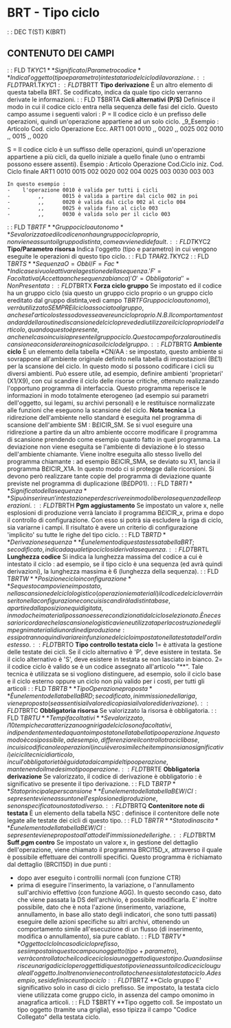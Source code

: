 # BRT - Tipo ciclo
 :  : DEC T(ST) K(BRT)
## CONTENUTO DEI CAMPI
 :  : FLD T$KYC1 **Significato/Parametro codice**
Indica l'oggetto (tipo e parametro) intestatario del ciclo di lavorazione.
 :  : FLD T$PAR1.T$KYC1
 :  : FLD T$BRTT **Tipo derivazione**
È un altro elemento di questa tabella BRT. Se codificato, indica da quale tipo ciclo verranno derivate le informazioni.
 :  : FLD T$BRTA **Cicli alternativi (P/S)**
Definisce il modo in cui il codice ciclo entra nella sequenza delle fasi del ciclo.
Questo campo assume i seguenti valori : 
P =  Il codice ciclo è un prefisso delle operazioni, quindi un'operazione appartiene ad un solo ciclo.
     _9_Esempio : 
     Articolo Cod. ciclo Operazione Ecc.
     ART1     001              0010
              ,,               0020
              ,,               0025
              002              0010
              ,,               0015
              ,,               0020


S =  Il codice ciclo è un suffisso delle operazioni, quindi un'operazione appartiene a più cicli, da quello iniziale a quello finale (uno o entrambi possono essere assenti).
     Esempio : 
     Articolo Operazione Cod.Ciclo iniz. Cod. Ciclo finale
     ART1     0010
              0015            002
              0020            002                 004
              0025                                003
              0030            003                 003

    In questo esempio : 
    -    l'operazione 0010 è valida per tutti i cicli
    -         ,,      0015 è valida a partire dal ciclo 002 in poi
    -         ,,      0020 è valida dal ciclo 002 al ciclo 004
    -         ,,      0025 è valida fino al ciclo 003
    -         ,,      0030 è valida solo per il ciclo 003
 :  : FLD T$BRTF **Gruppo ciclo autonomo**
Se valorizzato ed il codice non ha un gruppo ciclo proprio, non viene assunto il gruppo distinta, come avviene di default.
 :  : FLD T$KYC2 **Tipo/Parametro risorsa**
Indica l'oggetto (tipo e parametro) in cui vengono eseguite le operazioni di questo tipo ciclo.
 :  : FLD T$PAR2.T$KYC2
 :  : FLD T$BRTS **Sequenza  O=Obbl/F=Fac**
Indica se si vuole attivare la gestione della sequenza.
     'F' =     Facoltativa (Accetta anche sequenza bianca)
     'O' =     Obbligatoria
     ' ' =     Non Presentata
 :  : FLD T$BRTX **Forza ciclo gruppo**
Se impostato ed il codice ha un gruppo ciclo (sia questo un gruppo ciclo proprio o un gruppo ciclo ereditato dal gruppo distinta,vedi campo T$BRTF Gruppo ciclo autonomo), verrà utilizzato SEMPRE il ciclo associato al gruppo, anche se l'articolo stesso dovesse avere un ciclo proprio.
N.B. Il comportamento standard della routine di scansione del ciclo prevede di utilizzare il ciclo proprio dell'articolo, quando questo è presente, anche nel caso in cui sia presente il gruppo ciclo. Questo campo forza la routine di scansione a considerare in ogni caso il ciclo del gruppo.
 :  : FLD T$BRTG **Ambiente ciclo**
È un elemento della tabella \*CN/AA :  se impostato, questo ambiente si sovrappone all'ambiente originale definito nella tabella di impostazioni (B£1) per la scansione del ciclo. In questo modo si possono codificare i cicli su diversi ambienti.
Può essere utile, ad esempio, definire ambienti 'proprietari' (X1/X9), con cui scandire il ciclo delle risorse critiche, ottenuto realizzando l'opportuno programma di interfaccia. Questo programma reperisce le informazioni in modo totalmente eterogeneo (ad esempio sui parametri dell'oggetto, sui legami, su archivi personali) e le restituisce normalizzate alle funzioni che eseguono la scansione del ciclo.
**Nota tecnica**
La ridirezione dell'ambiente nello standard è eseguita nel programma di scansione dell'ambiente SM :  B£ICIR_SM. Se si vuol eseguire una ridirezione a partire da un altro ambiente occorre modificare il programma di scansione prendendo come esempio quanto fatto in quel programma.
La deviazione non viene eseguita se l'ambiente di deviazione è lo stesso dell'ambiente chiamante. Viene inoltre eseguita allo stesso livello del programma chiamante :  ad esempio B£ICIR_SMA, se deviato su X1, lancia il programma B£ICIR_X1A. In questo modo ci si protegge dalle ricorsioni. Si devono però realizzare tante copie del programma di deviazione quante previste nel programma di duplicazione (B£DP01).
 :  : FLD T$BRTI **Significato della sequenza**
Si può inserire un'intestazione per descrivere in modo libero la sequenza delle operazioni.
 :  : FLD T$BRTH **Pgm aggiustamento**
Se impostato un valore x, nelle esplosioni di produzione verrà lanciato il programma B£ICIR_x, prima e dopo il controllo di configurazione. Con esso si potrà sia escludere la riga di ciclo, sia variarne i campi. Il risultato è avere un criterio di configurazione 'implicito' su tutte le righe del tipo ciclo.
 :  : FLD T$BRTD **Derivazione sequenza**
È un elemento di questa stessa tabella BRT; se codificato, indica da quale tipo ciclo si deriva la sequenza.
 :  : FLD T$BRTL **Lunghezza codice**
Si indica la lunghezza massima del codice a cui è intestato il ciclo :  ad esempio, se il tipo ciclo è una sequenza (ed avrà quindi derivazioni), la lunghezza massima è 6 (lunghezza della sequenza).
 :  : FLD T$BRTW **Posizione ciclo in configurazione**
Se questo campo viene impostato, nella scansione del ciclo logistico (operazioni e materiali) il codice del ciclo verrà inserito nella configurazione con cui si scandirà la distinta base, a partire dalla posizione qui digitata, in modo che i materiali possano essere condizionati dal ciclo selezionato.
È necessario ricordare che la scansione logistica viene utilizzata per la costruzione degli impegni materiali di un ordine di produzione :  essi potranno quindi variare in funzione del ciclo impostato nella testata dell'ordine stesso.
 :  : FLD T$BRTO **Tipo controllo testata ciclo**
     1= è attivata la gestione delle testate dei cicli.
        Se il ciclo alternativo è 'P', deve esistere in testata.
        Se il ciclo alternativo è 'S', deve esistere in testata se non lasciato in bianco.
     2= il codice ciclo è valido se è un codice assegnato all'articolo "\*\*". Tale tecnica è
        utilizzata se si vogliono distinguere, ad esempio, solo il ciclo base e il ciclo esterno
        oppure un ciclo non più valido per i costi, per tutti gli articoli
 :  : FLD T$BRTB **Tipo Operazione proposta**
È un elemento della tabella BRD; se codificato, in immissione della riga, viene proposto (se assenti sia il valore di copia sia il valore di derivazione).
 :  : FLD T$BRTC **Obbligatoria risorsa**
Se valorizzato la risorsa è obbligatoria.
 :  : FLD T$BRTU **Tempi facoltativi**
Se valorizzato, i 10 tempi che caratterizzano ogni riga del ciclo sono facoltativi, indipendentemente da quanto impostato nella tabella tipo operazione. In questo modo è così possibile, ad esempio, differenziare il controllo tra cicli base, in cui si codificano le operazioni (in cui è verosimile che i tempi non siano significativi) e i cicli tecnici di articolo, in cui l'obbligatorietà è guidata dai campi del tipo operazione, mantenendo il medesimo tipo operazione.
 :  : FLD T$BRTE **Obbligatoria derivazione**
Se valorizzato, il codice di derivazione è obbligatorio :  è significativo se presente il tipo derivazione.
 :  : FLD T$BRTP **Stato principale per scansione**
È un elemento della tabella B£W/CI :  se presente viene assunto nell'esplosione di produzione, se non specificato uno stato diverso.
 :  : FLD T$BRTQ **Contenitore note di testata**
È un elemento della tabella NSC :  definisce il contenitore delle note legate alle testate dei cicli di questo tipo.
 :  : FLD T$BRTR **Stato di nascita**
È un elemento della tabella B£W/CI :  se presente viene proposto all'atto dell'immissione delle righe.
 :  : FLD T$BRTM **Suff.pgm contro**
Se impostato un valore x, in gestione del dettaglio dell'operazione, viene chiamato il programma BRCI15D_x, attraverso il quale è possibile effettuare dei controlli specifici.
Questo programma è richiamato dal dettaglio (BRCI15D) in due punti : 
- dopo aver eseguito i controllii normali (con funzione CTR)
- prima di eseguire l'inserimento, la variazione, o l'annullamento sull'archivio effettivo (con funzione AGG).
In questo secondo caso, dato che viene passata la DS dell'archivio, è possibile modificarla.
E' inoltre possibile, dato che è nota l'azione (inserimento, variazione, annullamento, in base allo stato degli indicatori, che sono tutti passati) eseguire delle azioni specifiche su altri archivi, ottenendo un comportamento simile all'esecuzione di un flusso (di inserimento, modifica o annullamento), sia pure cablato.
 :  : FLD T$BRTV **Oggetto clclo
In caso di ciclo prefisso, se si imposta in questo campo un oggetto (tipo + parametro), verrà controllato che il codice
ciclo sia un oggetto di questo tipo.
Quando si inserisce una riga di ciclo per oggetti di questo tipo viene assunto il codice ciclo uguale all'oggetto.
Inoltre non viene controllato che ne esista la testata ciclo.
Ad esempio, se si definisce un tipo ciclo
 :  : FLD T$BRTZ **Ciclo gruppo
E' significativo solo in caso di ciclo prefisso.
Se impostato, la testata ciclo viene utilizzata come gruppo ciclo, in assenza del campo omonimo in anagrafica articoli.
 :  : FLD T$BRTY **Tipo oggetto coll.
Se impostato un tipo oggetto (tramite una griglia), esso tipizza il campo "Codice Collegato" della testata ciclo.
